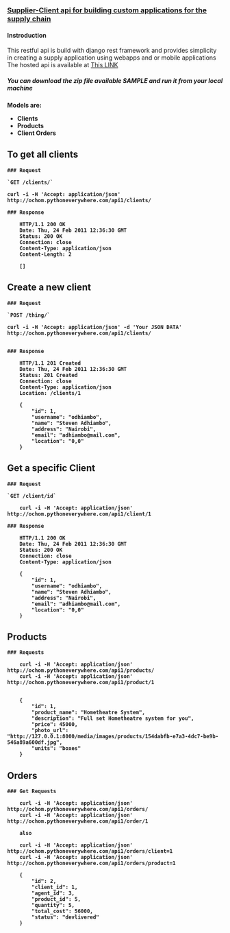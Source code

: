
  <h3>
    <u>Supplier-Client api for building custom applications for the supply chain</u></h3>
		<h4>Instroduction</h4>
		<p>This restful api is build with django rest framework and provides simplicity in creating a supply application using webapps and or mobile applications
    <br>The hosted api is available at <a href="ochom.pythoneverywhere.com/api1/">This LINK</a>    
		<h5>You can download the zip file available <strong>SAMPLE</strong> and run it from your local machine</h5>
    <b>Models are:<b><br>
	<ul>
		<!-- <li>Sales Agents</li> -->
		<li>Clients</li>
		<li>Products</li>
		<li>Client Orders</li>
	</ul>

## To get all clients

	### Request

	`GET /clients/`

    curl -i -H 'Accept: application/json' http://ochom.pythoneverywhere.com/api1/clients/

    ### Response

	    HTTP/1.1 200 OK
	    Date: Thu, 24 Feb 2011 12:36:30 GMT
	    Status: 200 OK
	    Connection: close
	    Content-Type: application/json
	    Content-Length: 2

	    []


## Create a new client

	### Request

	`POST /thing/`

    curl -i -H 'Accept: application/json' -d 'Your JSON DATA' http://ochom.pythoneverywhere.com/api1/clients/


	### Response

	    HTTP/1.1 201 Created
	    Date: Thu, 24 Feb 2011 12:36:30 GMT
	    Status: 201 Created
	    Connection: close
	    Content-Type: application/json
	    Location: /clients/1

	    {
			"id": 1,
	        "username": "odhiambo",
	        "name": "Steven Adhiambo",
	        "address": "Nairobi",
	        "email": "adhiambo@mail.com",
	        "location": "0,0"
	    }

## Get a specific Client

	### Request

	`GET /client/id`

	    curl -i -H 'Accept: application/json' http://ochom.pythoneverywhere.com/api1/client/1

	### Response

	    HTTP/1.1 200 OK
	    Date: Thu, 24 Feb 2011 12:36:30 GMT
	    Status: 200 OK
	    Connection: close
	    Content-Type: application/json

	    {
			"id": 1,
	        "username": "odhiambo",
	        "name": "Steven Adhiambo",
	        "address": "Nairobi",
	        "email": "adhiambo@mail.com",
	        "location": "0,0"
	    }





## Products
	### Requests

		curl -i -H 'Accept: application/json' http://ochom.pythoneverywhere.com/api1/products/
		curl -i -H 'Accept: application/json' http://ochom.pythoneverywhere.com/api1/product/1


		{
	        "id": 1,
	        "product_name": "Hometheatre System",
	        "description": "Full set Hometheatre system for you",
	        "price": 45000,
	        "photo_url": "http://127.0.0.1:8000/media/images/products/154dabfb-e7a3-4dc7-be9b-546a89a600df.jpg",
	        "units": "boxes"
	    }



## Orders
	### Get Requests

		curl -i -H 'Accept: application/json' http://ochom.pythoneverywhere.com/api1/orders/
		curl -i -H 'Accept: application/json' http://ochom.pythoneverywhere.com/api1/order/1

		also 

		curl -i -H 'Accept: application/json'  http://ochom.pythoneverywhere.com/api1/orders/client=1
		curl -i -H 'Accept: application/json'  http://ochom.pythoneverywhere.com/api1/orders/product=1

		{
	        "id": 2,
	        "client_id": 1,
	        "agent_id": 3,
	        "product_id": 5,
	        "quantity": 5,
	        "total_cost": 56000,
	        "status": "devlivered"
	    }
